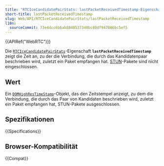 ```yaml
---
title: "RTCIceCandidatePairStats: lastPacketReceivedTimestamp-Eigenschaft"
short-title: lastPacketReceivedTimestamp
slug: Web/API/RTCIceCandidatePairStats/lastPacketReceivedTimestamp
l10n:
  sourceCommit: 73e4dcc6b6ab8840537340bc80df947886bc5ef5
---
```


{{APIRef("WebRTC")}}

Die [`RTCIceCandidatePairStats`](/de/docs/Web/API/RTCIceCandidatePairStats)-Eigenschaft **`lastPacketReceivedTimestamp`** zeigt die Zeit an, zu der die Verbindung, die durch das Kandidatenpaar beschrieben wird, zuletzt ein Paket empfangen hat. [STUN](/de/docs/Glossary/STUN)-Pakete sind nicht eingeschlossen.

## Wert

Ein [`DOMHighResTimeStamp`](/de/docs/Web/API/DOMHighResTimeStamp)-Objekt, das den Zeitstempel anzeigt, zu dem die Verbindung, die durch das Paar von Kandidaten beschrieben wird, zuletzt ein Paket empfangen hat, STUN-Pakete ausgeschlossen.

## Spezifikationen

{{Specifications}}

## Browser-Kompatibilität

{{Compat}}
